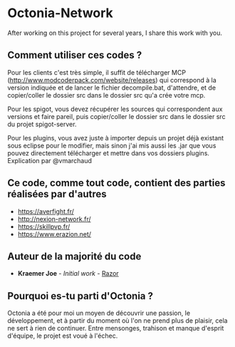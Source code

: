 # Octonia-Network

After working on this project for several years, I share this work with you.

## Comment utiliser ces codes ?

Pour les clients c'est très simple, il suffit de télécharger MCP (http://www.modcoderpack.com/website/releases) qui correspond à la version indiquée et de lancer le fichier decompile.bat, d'attendre, et de copier/coller le dossier src dans le dossier src qu'a crée votre mcp.

Pour les spigot, vous devez récupérer les sources qui correspondent aux versions et faire pareil, puis copier/coller le dossier src dans le dossier src du projet spigot-server.

Pour les plugins, vous avez juste à importer depuis un projet déjà existant sous eclipse pour le modifier, mais sinon j'ai mis aussi les .jar que vous pouvez directement télécharger et mettre dans vos dossiers plugins.
Explication par @vmarchaud

## Ce code, comme tout code, contient des parties réalisées par d'autres

* https://averfight.fr/
* http://nexion-network.fr/
* https://skillpvp.fr/
* https://www.erazion.net/

## Auteur de la majorité du code

* **Kraemer Joe** - *Initial work* - [Razor](https://github.com/KraemerJoe/)

## Pourquoi es-tu parti d'Octonia ?

Octonia a été pour moi un moyen de découvrir une passion, le développement, et à partir du moment où l'on ne prend plus de plaisir, cela ne sert à rien de continuer.
Entre mensonges, trahison et manque d'esprit d'équipe, le projet est voué à l'échec.
